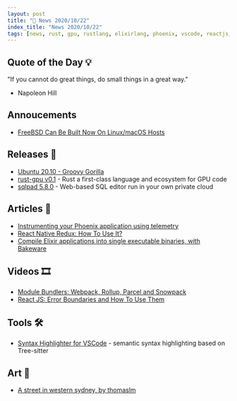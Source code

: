 ```yaml
---
layout: post
title: "📜 News 2020/10/22"
index_title: "News 2020/10/22"
tags: [news, rust, gpu, rustlang, elixirlang, phoenix, vscode, reactjs, freebsd, linux, ubuntu, sql]
---
```


## Quote of the Day 💡

"If you cannot do great things, do small things in a great way."

- Napoleon Hill

## Annoucements

- [FreeBSD Can Be Built Now On Linux/macOS Hosts](https://www.phoronix.com/scan.php?page=news_item&px=FreeBSD-Q3-2020-Report)

## Releases 🥳

- [Ubuntu 20.10 - Groovy Gorilla](https://lists.ubuntu.com/archives/ubuntu-announce/2020-October/000263.html)
- [rust-gpu v0.1](https://github.com/EmbarkStudios/rust-gpu/releases/tag/v0.1) - Rust a first-class language and ecosystem for GPU code
- [sqlpad 5.8.0](https://github.com/rickbergealk/sqlpad/releases/tag/v5.8.0) - Web-based SQL editor run in your own private cloud

## Articles 📜

- [Instrumenting your Phoenix application using telemetry](https://thoughtbot.com/blog/instrumenting-your-phoenix-application-using-telemetry)
- [React Native Redux: How To Use It?](https://www.imaginarycloud.com/blog/react-native-redux)
- [Compile Elixir applications into single executable binaries, with Bakeware](https://www.poeticoding.com/compile-elixir-applications-into-single-executable-binaries-with-bakeware)

## Videos 🎞

- [Module Bundlers: Webpack, Rollup, Parcel and Snowpack](https://www.youtube.com/watch?v=5IG4UmULyoA)
- [React JS: Error Boundaries and How To Use Them](https://www.youtube.com/watch?v=N04VzxLgKcQ)

## Tools 🛠

- [Syntax Highlighter for VSCode](https://marketplace.visualstudio.com/items?itemName=evgeniypeshkov.syntax-highlighter) - semantic syntax highlighting based on Tree-sitter

## Art 🎨

- [A street in western sydney, by thomaslm](https://www.reddit.com/r/Art/comments/jfyi7z/a_street_in_western_sydney_me_digital_2020/)


